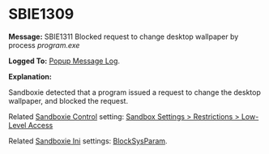 # SBIE1309

**Message:** SBIE1311 Blocked request to change desktop wallpaper by process _program.exe_

**Logged To:** [Popup Message Log](PopupMessageLog).

**Explanation:**

Sandboxie detected that a program issued a request to change the desktop wallpaper, and blocked the request.

Related [Sandboxie Control](SandboxieControl) setting: [Sandbox Settings > Restrictions > Low-Level Access](RestrictionsSettings#lowlevel)

Related [Sandboxie Ini](SandboxieIni.html) settings: [BlockSysParam](BlockSysParam).

